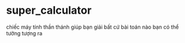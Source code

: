 # super_calculator

chiếc máy tính thần thánh giúp bạn giải bất cứ bài toán nào bạn có thể tưởng tượng ra
